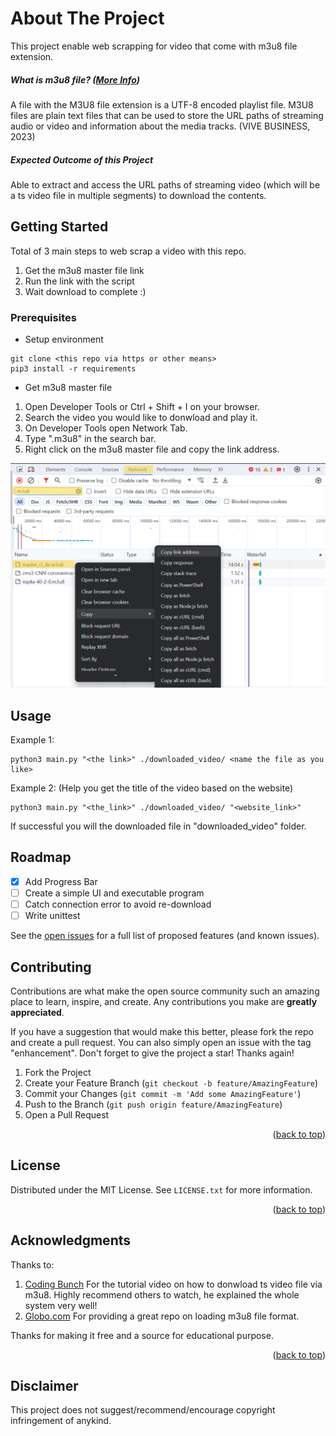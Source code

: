 # About The Project

This project enable web scrapping for video that come with m3u8 file extension.

##### What is m3u8 file? ([More Info](http://https://www.lifewire.com/m3u8-file-2621956 "More Info"))
A file with the M3U8 file extension is a UTF-8 encoded playlist file. M3U8 files are plain text files that can be used to store the URL paths of streaming audio or video and information about the media tracks. (VIVE BUSINESS, 2023)

##### Expected Outcome of this Project
Able to extract and access the URL paths of streaming video (which will be a ts video file in multiple segments) to download the contents.

## Getting Started

Total of 3 main steps to web scrap a video with this repo.
1. Get the m3u8 master file link
1. Run the link with the script
1. Wait download to complete :)

### Prerequisites
- Setup environment
```
git clone <this repo via https or other means>
pip3 install -r requirements
```
- Get m3u8 master file
1. Open Developer Tools or Ctrl + Shift + I on your browser.
1. Search the video you would like to donwload and play it.
1. On Developer Tools open Network Tab.
1. Type ".m3u8" in the search bar.
1. Right click on the m3u8 master file and copy the link address.
<img src="./docs/image/How_to_get_m3u8_master_file.png" alt="image" width="600" height="auto">

## Usage
Example 1:
```
python3 main.py "<the link>" ./downloaded_video/ <name the file as you like>
```

Example 2: (Help you get the title of the video based on the website)
```
python3 main.py "<the_link>" ./downloaded_video/ "<website_link>"
```
If successful you will the downloaded file in "downloaded_video" folder.



<!-- ROADMAP -->
## Roadmap
- [x] Add Progress Bar
- [ ] Create a simple UI and executable program
- [ ] Catch connection error to avoid re-download
- [ ] Write unittest

See the [open issues](https://github.com/YapWC/scrap_m3u8_video/issues) for a full list of proposed features (and known issues).

<!-- CONTRIBUTING -->
## Contributing

Contributions are what make the open source community such an amazing place to learn, inspire, and create. Any contributions you make are **greatly appreciated**.

If you have a suggestion that would make this better, please fork the repo and create a pull request. You can also simply open an issue with the tag "enhancement".
Don't forget to give the project a star! Thanks again!

1. Fork the Project
2. Create your Feature Branch (`git checkout -b feature/AmazingFeature`)
3. Commit your Changes (`git commit -m 'Add some AmazingFeature'`)
4. Push to the Branch (`git push origin feature/AmazingFeature`)
5. Open a Pull Request

<p align="right">(<a href="#readme-top">back to top</a>)</p>



<!-- LICENSE -->
## License

Distributed under the MIT License. See `LICENSE.txt` for more information.

<p align="right">(<a href="#readme-top">back to top</a>)</p>

<!-- ACKNOWLEDGMENTS -->
## Acknowledgments

Thanks to:
1. [Coding Bunch](https://youtu.be/p07ZZZVL72E?si=_P3xWHkDrILKvaPf "Coding Bunch")
For the tutorial video on how to donwload ts video file via m3u8. Highly recommend others to watch, he explained the whole system very well!
1. [Globo.com](https://github.com/globocom/m3u8 "Globo.com")
For providing a great repo on loading m3u8 file format.

Thanks for making it free and a source for educational purpose.

<p align="right">(<a href="#readme-top">back to top</a>)</p>

## Disclaimer
This project does not suggest/recommend/encourage copyright infringement of anykind.
